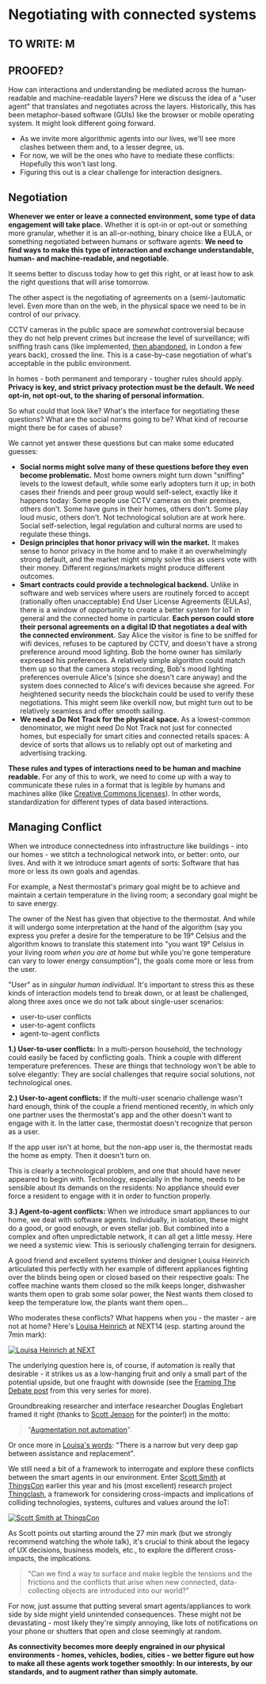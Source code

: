 # Negotiating with connected systems

## TO WRITE: M
## PROOFED?

How can interactions and understanding be mediated across the human-readable and machine-readable layers? Here we discuss the idea of a "user agent" that translates and negotiates across the layers. Historically, this has been metaphor-based software (GUIs) like the browser or mobile operating system. It might look different going forward. 

- As we invite more algorithmic agents into our lives, we'll see more clashes between them and, to a lesser degree, us.
- For now, we will be the ones who have to mediate these conflicts: Hopefully this won't last long.
- Figuring this out is a clear challenge for interaction designers.


## Negotiation

**Whenever we enter or leave a connected environment, some type of data engagement will take place.** Whether it is opt-in or opt-out or something more granular, whether it is an all-or-nothing, binary choice like a EULA, or something negotiated between humans or software agents: **We need to find ways to make this type of interaction and exchange understandable, human- and machine-readable, and negotiable.**

It seems better to discuss today how to get this right, or at least how to ask the right questions that will arise tomorrow.

The other aspect is the negotiating of agreements on a (semi-)automatic level. Even more than on the web, in the physical space we need to be in control of our privacy. 

CCTV cameras in the public space are *somewhat* controversial because they do not help prevent crimes but increase the level of surveillance; wifi sniffing trash cans (like implemented, [then abandoned](http://www.cnet.com/news/london-tosses-out-wi-fi-sniffing-smart-bins/), in London a few years back), crossed the line. This is a case-by-case negotiation of what's acceptable in the public environment.

In homes - both permanent and temporary - tougher rules should apply. **Privacy is key, and strict privacy protection must be the default. We need opt-in, not opt-out, to the sharing of personal information.**

So what could that look like? What's the interface for negotiating these questions? What are the social norms going to be? What kind of recourse might there be for cases of abuse?

We cannot yet answer these questions but can make some educated guesses:

- **Social norms might solve many of these questions before they even become problematic.** Most home owners might turn down "sniffing" levels to the lowest default, while some early adopters turn it up; in both cases their friends and peer group would self-select, exactly like it happens today: Some people use CCTV cameras on their premises, others don't. Some have guns in their homes, others don't. Some play loud music, others don't. Not technological solution are at work here. Social self-selection, legal regulation and cultural norms are used to regulate these things.
- **Design principles that honor privacy will win the market.** It makes sense to honor privacy in the home and to make it an overwhelmingly strong default, and the market might simply solve this as users vote with their money. Different regions/markets might produce different outcomes.
- **Smart contracts could provide a technological backend.** Unlike in software and web services where users are routinely forced to accept (rationally often unacceptable) End User License Agreements (EULAs), there is a window of opportunity to create a better system for IoT in general and the connected home in particular. **Each person could store their personal agreements on a digital ID that negotiates a deal with the connected environment.** Say Alice the visitor is fine to be sniffed for wifi devices, refuses to be captured by CCTV, and doesn't have a strong preference around mood lighting. Bob the home owner has similarly expressed his preferences. A relatively simple algorithm could match them up so that the camera stops recording, Bob's mood lighting preferences overrule Alice's (since she doesn't care anyway) and the system does connected to Alice's wifi devices because she agreed. For heightened security needs the blockchain could be used to verify these negotiations. This might seem like overkill now, but might turn out to be relatively seamless and offer smooth sailing.
- **We need a Do Not Track for the physical space.** As a lowest-common denominator, we might need Do Not Track not just for connected homes, but especially for smart cities and connected retails spaces: A device of sorts that allows us to reliably opt out of marketing and advertising tracking.


**These rules and types of interactions need to be human and machine readable.** For any of this to work, we need to come up with a way to communicate these rules in a format that is legible by humans and machines alike (like [Creative Commons licenses](https://creativecommons.org/licenses/)). In other words, standardization for different types of data based interactions.

## Managing Conflict

When we introduce connectedness into infrastructure like buildings - into our homes - we stitch a technological network into, or better: onto, our lives. And with it we introduce smart agents of sorts: Software that has more or less its own goals and agendas.

For example, a Nest thermostat's primary goal might be to achieve and maintain a certain temperature in the living room; a secondary goal might be to save energy.

The owner of the Nest has given that objective to the thermostat. And while it will undergo some interpretation at the hand of the algorithm (say you express you prefer a desire for the temperature to be 19° Celsius and the algorithm knows to translate this statement into "you want 19° Celsius in your living room _when you are at home_ but while you're gone temperature can vary to lower energy consumption"), the goals come more or less from the user.

"User" as in _singular human individual_. It's important to stress this as these kinds of interaction models tend to break down, or at least be challenged, along three axes once we do not talk about single-user scenarios:

- user-to-user conflicts
- user-to-agent conflicts
- agent-to-agent conflicts

**1.) User-to-user conflicts:** 
In a multi-person household, the technology could easily be faced by conflicting goals. Think a couple with different temperature preferences. These are things that technology won't be able to solve elegantly: They are social challenges that require social solutions, not technological ones.

**2.) User-to-agent conflicts:** 
If the multi-user scenario challenge wasn't hard enough, think of the couple a friend mentioned recently, in which only one partner uses the thermostat's app and the other doesn't want to engage with it. In the latter case, thermostat doesn't recognize that person as a user. 

If the app user isn't at home, but the non-app user is, the thermostat reads the home as empty. Then it doesn't turn on. 

This is clearly a technological problem, and one that should have never appeared to begin with. Technology, especially in the home, needs to be sensible about its demands on the residents: No appliance should ever force a resident to engage with it in order to function properly.

**3.) Agent-to-agent conflicts:** 
When we introduce smart appliances to our home, we deal with software agents. Individually, in isolation, these might do a good, or good enough, or even stellar job. But combined into a complex and often unpredictable network, it can all get a little messy. Here we need a systemic view. This is seriously challenging terrain for designers.

A good friend and excellent systems thinker and designer Louisa Heinrich articulated this perfectly with her example of different appliances fighting over the blinds being open or closed based on their respective goals: The coffee machine wants them closed so the milk keeps longer, dishwasher wants them open to grab some solar power, the Nest wants them closed to keep the temperature low, the plants want them open... 

Who moderates these conflicts? What happens when you - the master - are not at home? Here's [Louisa Heinrich](http://louisaheinrich.com) at NEXT14 (esp. starting around the 7min mark):

[![Louisa Heinrich at NEXT](https://raw.githubusercontent.com/understanding-the-connected-home/book/master/img/talk_louisaheinrich.png)](http://video.nextconf.eu/v.ihtml?photo%5fid=9802229)

The underlying question here is, of course, if automation is really that desirable - it strikes us as a low-hanging fruit and only a small part of the potential upside, but one fraught with downside (see the [Framing The Debate post](http://www.thewavingcat.com/2015/08/07/understanding-the-connected-home-framing-the-debate/) from this very series for more).

Groundbreaking researcher and interface researcher Douglas Englebart framed it right (thanks to [Scott Jenson](http://jenson.org/) for the pointer!) in the motto:

> "[Augmentation not automation](http://www2.iath.virginia.edu/elab/hfl0035.html)". 

Or once more in [Louisa's words](http://www.louisaheinrich.com/2015/03/23/good-help-is-hard-to-find-post-26100/): "There is a narrow but very deep gap between assistance and replacement".

We still need a bit of a framework to interrogate and explore these conflicts between the smart agents in our environment. Enter [Scott Smith](http://changeist.com) at [ThingsCon](http://thingscon.com) earlier this year and his (most excellent) research project [Thingclash](http://www.thingclash.com/), a framework for considering cross-impacts and implications of colliding technologies, systems, cultures and values around the IoT:

[![Scott Smith at ThingsCon](https://raw.githubusercontent.com/understanding-the-connected-home/book/master/img/talk_scottsmith.png)](https://www.youtube.com/embed/CjcJfGrWKNA)

As Scott points out starting around the 27 min mark (but we strongly recommend watching the whole talk), it's crucial to think about the legacy of UX decisions, business models, etc., to explore the different cross-impacts, the implications.

> "Can we find a way to surface and make legible the tensions and the frictions and the conflicts that arise when new connected, data-collecting objects are introduced into our world?"

For now, just assume that putting several smart agents/appliances to work side by side might yield unintended consequences. These might not be devastating - most likely they're simply annoying, like lots of notifications on your phone or shutters that open and close seemingly at random. 

**As connectivity becomes more deeply engrained in our physical environments - homes, vehicles, bodies, cities - we better figure out how to make all these agents work together smoothly: In our interests, by our standards, and to augment rather than simply automate.**
